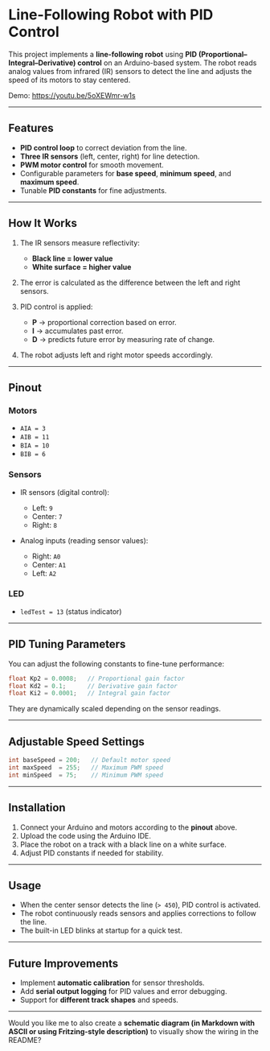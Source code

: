 # Line-Following Robot with PID Control

This project implements a **line-following robot** using **PID (Proportional–Integral–Derivative) control** on an Arduino-based system.
The robot reads analog values from infrared (IR) sensors to detect the line and adjusts the speed of its motors to stay centered.

Demo: https://youtu.be/5oXEWmr-w1s

---

## Features

* **PID control loop** to correct deviation from the line.
* **Three IR sensors** (left, center, right) for line detection.
* **PWM motor control** for smooth movement.
* Configurable parameters for **base speed**, **minimum speed**, and **maximum speed**.
* Tunable **PID constants** for fine adjustments.

---

## How It Works

1. The IR sensors measure reflectivity:

   * **Black line = lower value**
   * **White surface = higher value**
2. The error is calculated as the difference between the left and right sensors.
3. PID control is applied:

   * **P** → proportional correction based on error.
   * **I** → accumulates past error.
   * **D** → predicts future error by measuring rate of change.
4. The robot adjusts left and right motor speeds accordingly.

---

## Pinout

### Motors

* `AIA = 3`
* `AIB = 11`
* `BIA = 10`
* `BIB = 6`

### Sensors

* IR sensors (digital control):

  * Left: `9`
  * Center: `7`
  * Right: `8`
* Analog inputs (reading sensor values):

  * Right: `A0`
  * Center: `A1`
  * Left: `A2`

### LED

* `ledTest = 13` (status indicator)

---

## PID Tuning Parameters

You can adjust the following constants to fine-tune performance:

```cpp
float Kp2 = 0.0008;   // Proportional gain factor
float Kd2 = 0.1;      // Derivative gain factor
float Ki2 = 0.0001;   // Integral gain factor
```

They are dynamically scaled depending on the sensor readings.

---

## Adjustable Speed Settings

```cpp
int baseSpeed = 200;   // Default motor speed
int maxSpeed  = 255;   // Maximum PWM speed
int minSpeed  = 75;    // Minimum PWM speed
```

---

## Installation

1. Connect your Arduino and motors according to the **pinout** above.
2. Upload the code using the Arduino IDE.
3. Place the robot on a track with a black line on a white surface.
4. Adjust PID constants if needed for stability.

---

## Usage

* When the center sensor detects the line (`> 450`), PID control is activated.
* The robot continuously reads sensors and applies corrections to follow the line.
* The built-in LED blinks at startup for a quick test.

---

## Future Improvements

* Implement **automatic calibration** for sensor thresholds.
* Add **serial output logging** for PID values and error debugging.
* Support for **different track shapes** and speeds.

---

Would you like me to also create a **schematic diagram (in Markdown with ASCII or using Fritzing-style description)** to visually show the wiring in the README?
